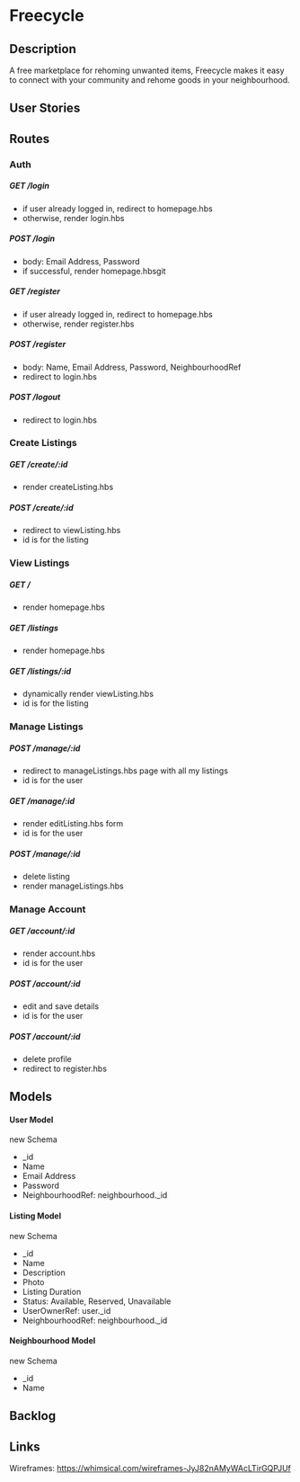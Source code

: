 # Freecycle

## Description
A free marketplace for rehoming unwanted items, Freecycle makes it easy to connect with your community and rehome goods in your neighbourhood.

## User Stories

## Routes

### Auth
##### GET /login
* if user already logged in, redirect to homepage.hbs
* otherwise, render login.hbs

##### POST /login
* body: Email Address, Password
* if successful, render homepage.hbsgit 

##### GET /register
* if user already logged in, redirect to homepage.hbs
* otherwise, render register.hbs

##### POST /register
* body: Name, Email Address, Password, NeighbourhoodRef
* redirect to login.hbs

##### POST /logout
* redirect to login.hbs


### Create Listings
##### GET /create/:id
* render createListing.hbs

##### POST /create/:id
* redirect to viewListing.hbs
* id is for the listing


### View Listings
##### GET /
* render homepage.hbs

##### GET /listings
* render homepage.hbs

##### GET /listings/:id
* dynamically render viewListing.hbs
* id is for the listing


### Manage Listings
##### POST /manage/:id
* redirect to manageListings.hbs page with all my listings
* id is for the user

##### GET /manage/:id
* render editListing.hbs form 
* id is for the user

##### POST /manage/:id
* delete listing
* render manageListings.hbs


### Manage Account
##### GET /account/:id
* render account.hbs
* id is for the user

##### POST /account/:id
* edit and save details
* id is for the user

##### POST /account/:id
* delete profile
* redirect to register.hbs


## Models
#### User Model

new Schema
* _id
* Name
* Email Address
* Password
* NeighbourhoodRef: neighbourhood._id

#### Listing Model

new Schema
* _id
* Name
* Description
* Photo
* Listing Duration
* Status: Available, Reserved, Unavailable
* UserOwnerRef: user._id
* NeighbourhoodRef: neighbourhood._id

#### Neighbourhood Model

new Schema
* _id
* Name

## Backlog

## Links
Wireframes: https://whimsical.com/wireframes-JyJ82nAMyWAcLTirGQPJUf